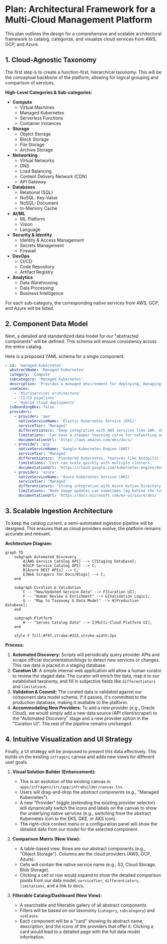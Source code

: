# **Plan: Architectural Framework for a Multi-Cloud Management Platform**

This plan outlines the design for a comprehensive and scalable architectural framework to catalog, categorize, and visualize cloud services from AWS, GCP, and Azure.

## **1. Cloud-Agnostic Taxonomy**

The first step is to create a function-first, hierarchical taxonomy. This will be the conceptual backbone of the platform, allowing for logical grouping and comparison of services.

**High-Level Categories & Sub-categories:**

- **Compute**
  - Virtual Machines
  - Managed Kubernetes
  - Serverless Functions
  - Container Instances
- **Storage**
  - Object Storage
  - Block Storage
  - File Storage
  - Archive Storage
- **Networking**
  - Virtual Networks
  - DNS
  - Load Balancing
  - Content Delivery Network (CDN)
  - API Gateway
- **Databases**
  - Relational (SQL)
  - NoSQL: Key-Value
  - NoSQL: Document
  - In-Memory Cache
- **AI/ML**
  - ML Platform
  - Vision
  - Language
- **Security & Identity**
  - Identity & Access Management
  - Secrets Management
  - Firewall
- **DevOps**
  - CI/CD
  - Code Repository
  - Artifact Registry
- **Analytics**
  - Data Warehousing
  - Data Processing
  - Business Intelligence

For each sub-category, the corresponding native services from AWS, GCP, and Azure will be listed.

## **2. Component Data Model**

Next, a detailed and standardized data model for our "abstracted components" will be defined. This schema will ensure consistency across the entire catalog.

Here is a proposed YAML schema for a single component:

```yaml
- id: 'managed-kubernetes'
  abstractName: 'Managed Kubernetes'
  category: 'Compute'
  subcategory: 'Managed Kubernetes'
  description: 'Provides a managed environment for deploying, managing, and scaling containerized applications using Kubernetes.'
  useCases:
    - 'Microservices architecture'
    - 'CI/CD pipelines'
    - 'Hybrid cloud deployments'
  isBoundingBox: false
  providers:
    - provider: 'aws'
      nativeServiceName: 'Elastic Kubernetes Service (EKS)'
      serviceTier: 'Managed'
      differentiators: 'Deep integration with AWS services like IAM, VPC, and ELB.'
      limitations: 'Can have a steeper learning curve for networking and IAM configuration.'
      documentationUrl: 'https://aws.amazon.com/eks/docs/'
    - provider: 'gcp'
      nativeServiceName: 'Google Kubernetes Engine (GKE)'
      serviceTier: 'Managed'
      differentiators: 'Pioneered Kubernetes; features like Autopilot for hands-off cluster management.'
      limitations: 'Cost can scale quickly with multiple clusters.'
      documentationUrl: 'https://cloud.google.com/kubernetes-engine/docs'
    - provider: 'azure'
      nativeServiceName: 'Azure Kubernetes Service (AKS)'
      serviceTier: 'Managed'
      differentiators: 'Strong integration with Azure Active Directory and Azure DevOps.'
      limitations: 'Node image updates can sometimes lag behind the latest Kubernetes versions.'
      documentationUrl: 'https://docs.microsoft.com/en-us/azure/aks/'
```

## **3. Scalable Ingestion Architecture**

To keep the catalog current, a semi-automated ingestion pipeline will be designed. This ensures that as cloud providers evolve, the platform remains accurate and relevant.

**Architecture Diagram:**

```mermaid
graph TD
    subgraph Automated Discovery
        A[AWS Service Catalog API] --> C{Staging Database};
        B[GCP Service Catalog API] --> C;
        D[Azure REST APIs] --> C;
        E[Web Scrapers for Docs/Blogs] --> C;
    end

    subgraph Curation & Validation
        C -- "New/Updated Service Data" --> F[Curation UI];
        F -- "Human Review & Enrichment" --> G{Validation Logic};
        G -- "Map to Taxonomy & Data Model" --> H[Production Database];
    end

    subgraph Platform
        H -- "Serves Catalog Data" --> I[Multi-Cloud Platform UI];
    end

    style F fill:#f9f,stroke:#333,stroke-width:2px
```

**Process:**

1.  **Automated Discovery:** Scripts will periodically query provider APIs and scrape official documentation/blogs to detect new services or changes. This raw data is placed in a staging database.
2.  **Curation UI:** A simple internal web application will allow a human curator to review the staged data. The curator will enrich the data, map it to our established taxonomy, and fill in subjective fields like `differentiators` and `limitations`.
3.  **Validation & Commit:** The curated data is validated against our component data model schema. If it passes, it's committed to the production database, making it available to the platform.
4.  **Accommodating New Providers:** To add a new provider (e.g., Oracle Cloud), we would simply add a new data source (API client/scraper) to the "Automated Discovery" stage and a new provider option in the "Curation UI". The rest of the pipeline remains unchanged.

## **4. Intuitive Visualization and UI Strategy**

Finally, a UI strategy will be proposed to present this data effectively. This builds on the existing `infrageni` canvas and adds new views for different user goals.

1.  **Visual Solution Builder (Enhancement):**

    - This is an evolution of the existing canvas in `apps/infrageni/src/app/infrabuilder/canvas.tsx`.
    - Users will drag-and-drop the _abstract components_ (e.g., "Managed Kubernetes").
    - A new "Provider" toggle (extending the existing provider selector) will dynamically switch the icons and labels on the canvas to show the underlying native services (e.g., switching from the abstract Kubernetes icon to the EKS, GKE, or AKS icon).
    - The right-click context menu or a configuration panel will show the detailed data from our model for the selected component.

2.  **Comparison Matrix (New View):**

    - A table-based view. Rows are our abstract components (e.g., "Object Storage"). Columns are the cloud providers (AWS, GCP, Azure).
    - Cells will contain the native service name (e.g., S3, Cloud Storage, Blob Storage).
    - Clicking a cell or row would expand to show the detailed comparison points from our data model: `serviceTier`, `differentiators`, `limitations`, and a link to docs.

3.  **Filterable Catalog/Dashboard (New View):**
    - A searchable and filterable gallery of all abstract components.
    - Filters will be based on our taxonomy (`category`, `subcategory`) and `useCases`.
    - Each component will be a "card" showing its abstract name, description, and the icons of the providers that offer it. Clicking a card would lead to a detailed page with the full data model information.
